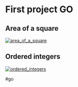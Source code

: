 # First project GO

## Area of a square
[![area_of_a_square](https://github.com/pedrohso90/first_go/actions/workflows/area_of_a_square.yml/badge.svg?branch=develop)](https://github.com/pedrohso90/first_go/actions/workflows/area_of_a_square.yml)

## Ordered integers
[![ordered_integers](https://github.com/pedrohso90/first_go/actions/workflows/ordered_integers.yml/badge.svg?branch=develop)](https://github.com/pedrohso90/first_go/actions/workflows/ordered_integers.yml)

#go
